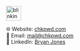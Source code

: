 <img src="https://media.giphy.com/media/h0Cq1ClzO3UpupFPjP/giphy.gif" width="40" height="40" alt="blinking terminal" />

🌐 Website: [chkpwd.com](https://chkpwd.com)  
📧 Email: [mail@chkpwd.com](mailto:mail@chkpwd.com)  
💼 LinkedIn: [Bryan Jones](https://www.linkedin.com/in/bryan-jones-693348252)
